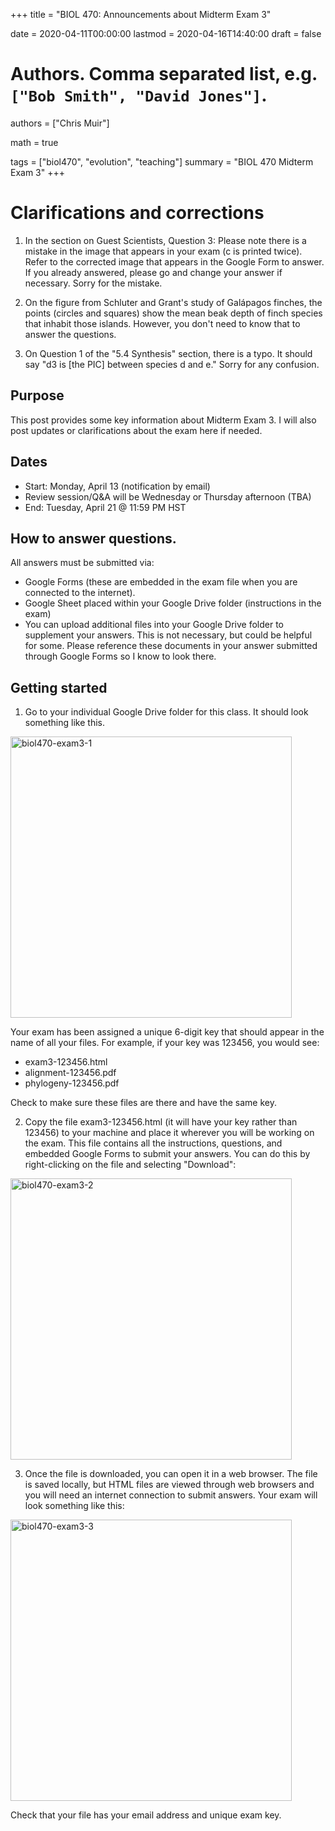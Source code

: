 +++
title = "BIOL 470: Announcements about Midterm Exam 3"

date = 2020-04-11T00:00:00
lastmod = 2020-04-16T14:40:00
draft = false

# Authors. Comma separated list, e.g. `["Bob Smith", "David Jones"]`.
authors = ["Chris Muir"]

math = true

tags = ["biol470", "evolution", "teaching"]
summary = "BIOL 470 Midterm Exam 3"
+++

# Clarifications and corrections

1. In the section on Guest Scientists, Question 3: Please note there is a mistake in the image that appears in your exam (c is printed twice). Refer to the corrected image that appears in the Google Form to answer. If you already answered, please go and change your answer if necessary. Sorry for the mistake.

2. On the figure from Schluter and Grant's study of Galápagos finches, the points (circles and squares) show the mean beak depth of finch species that inhabit those islands. However, you don't need to know that to answer the questions.

3. On Question 1 of the "5.4 Synthesis" section, there is a typo. It should say "d3 is [the PIC] between species d and e." Sorry for any confusion.

## Purpose

This post provides some key information about Midterm Exam 3. I will also post updates or clarifications about the exam here if needed.

## Dates

* Start: Monday, April 13 (notification by email)
* Review session/Q&A will be Wednesday or Thursday afternoon (TBA)
* End: Tuesday, April 21 @ 11:59 PM HST

## How to answer questions.

All answers must be submitted via:

* Google Forms (these are embedded in the exam file when you are connected to the internet).
* Google Sheet placed within your Google Drive folder (instructions in the exam)
* You can upload additional files into your Google Drive folder to supplement your answers. This is not necessary, but could be helpful for some. Please reference these documents in your answer submitted through Google Forms so I know to look there.

## Getting started

1. Go to your individual Google Drive folder for this class. It should look something like this.

<img alt = 'biol470-exam3-1' width='450' src='/img/biol470-exam3-1.png' ALIGN = 'center'/>

Your exam has been assigned a unique 6-digit key that should appear in the name of all your files. For example, if your key was 123456, you would see:

* exam3-123456.html
* alignment-123456.pdf
* phylogeny-123456.pdf

Check to make sure these files are there and have the same key.

2. Copy the file exam3-123456.html (it will have your key rather than 123456) to your machine and place it wherever you will be working on the exam. This file contains all the instructions, questions, and embedded Google Forms to submit your answers. You can do this by right-clicking on the file and selecting "Download":

<img alt = 'biol470-exam3-2' width='450' src='/img/biol470-exam3-2.png' ALIGN = 'center'/>

3. Once the file is downloaded, you can open it in a web browser. The file is saved locally, but HTML files are viewed through web browsers and you will need an internet connection to submit answers. Your exam will look something like this:

<img alt = 'biol470-exam3-3' width='450' src='/img/biol470-exam3-3.png' ALIGN = 'center'/>

Check that your file has your email address and unique exam key.